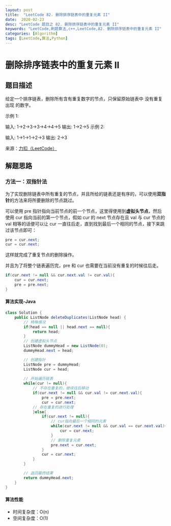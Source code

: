 ```yaml
---
layout: post
title:  "LeetCode 82. 删除排序链表中的重复元素 II"
date:  2020-02-23
desc: "LeetCode 题目之 82. 删除排序链表中的重复元素 II"
keywords: "LeetCode,刷题算法,c++,LeetCode,82. 删除排序链表中的重复元素 II"
categories: [Algorithm]
tags: [LeetCode,算法,Python]
---
```

# 删除排序链表中的重复元素 II

## 题目描述

给定一个排序链表，删除所有含有重复数字的节点，只保留原始链表中 没有重复出现 的数字。

示例 1:

输入: 1->2->3->3->4->4->5
输出: 1->2->5
示例 2:

输入: 1->1->1->2->3
输出: 2->3

来源：[力扣（LeetCode）](https://leetcode-cn.com/problems/remove-duplicates-from-sorted-list-ii)

## 解题思路

### 方法一：双指针法

为了实现删除链表中所有重复的节点，并且所给的链表还是有序的，可以使用**双指针**的方法来将所要删除的节点跳过。

可以使用 pre 指针指向当前节点的前一个节点，这里得使用到**虚拟头节点**，然后使用 cur 指向当前的第一个节点，假如 cur 的 next 节点存在且 val 与 cur 节点的 val 相等的话便可以让 cur 一直往后走，直到找到最后一个相同的节点，接下来跳过该节点即可：

```java
pre = cur.next;
cur = cur.next;
```

这样就完成了重复节点的删除操作。

并且为了将整个链表遍历完，pre 和 cur 也需要在当前没有重复的时候往后走。

```java
if(cur.next != null && cur.next.val != cur.val){
    cur = cur.next;
    pre = pre.next;
}
```

#### 算法实现-Java

```java
class Solution {
    public ListNode deleteDuplicates(ListNode head) {
        // 特殊情况
        if(head == null || head.next == null){
            return head;
        }
        // 创建虚拟头节点
        ListNode dummyHead = new ListNode(0);
        dummyHead.next = head;

        // 创建指针
        ListNode pre = dummyHead;
        ListNode cur = head;
        
        // 开始遍历链表
        while(cur != null){
            // 不存在重复的，继续往后移动
            if(cur.next != null && cur.val != cur.next.val){
                pre = pre.next;
                cur = cur.next;
            // 存在重复的进行处理
            }else{
                if(cur.next != null){
                    // cur指向最后一个相同的元素
                    while(cur.next != null && cur.val == cur.next.val){
                        cur = cur.next;
                    }
                    // 删除重复元素
                    pre.next = cur.next;
                }
                cur = cur.next;
            }
        }

        // 返回最终结果
        return dummyHead.next;
    }
}
```

#### 算法性能

- 时间复杂度：O(n)
- 空间复杂度：O(1)
